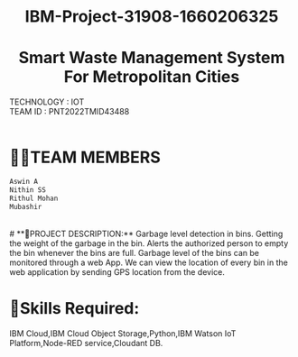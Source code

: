   <div align="center">
  
# **IBM-Project-31908-1660206325**
 </div> 
  
  <div align="center">
  
 # **Smart Waste Management System For Metropolitan Cities**      
   </div> 

TECHNOLOGY : IOT        
TEAM ID : PNT2022TMID43488 
<br>
<br>
# **👩‍👦TEAM MEMBERS**   
```html  
Aswin A        
Nithin SS         
Rithul Mohan 
Mubashir 
``` 
<br>
# **📜PROJECT DESCRIPTION:**          
Garbage level detection in bins.     
Getting the weight of the garbage in the bin.      
Alerts the authorized person to empty the bin whenever the bins are full.     
Garbage level of the bins can be monitored through a web App.        
We can view the location of every bin in the web application by sending GPS location from the device. 


# **🎯Skills Required:**        
IBM Cloud,IBM Cloud Object Storage,Python,IBM Watson IoT Platform,Node-RED service,Cloudant DB.

